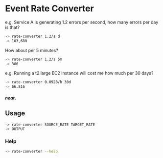 # Event Rate Converter

e.g, Service A is generating 1.2 errors per second, how many errors per day is that?
```bash
-> rate-converter 1.2/s d
-> 103,680
```
How about per 5 minutes?
```bash
-> rate-converter 1.2/s 5m
-> 360
```

e.g, Running a t2.large EC2 instance will cost me how much per 30 days?
```bash
-> rate-converter 0.0928/h 30d
-> 66.816
```

#### _neat._

## Usage

```
-> rate-converter SOURCE_RATE TARGET_RATE
-> OUTPUT
```

### Help
```bash
-> rate-converter --help
```
